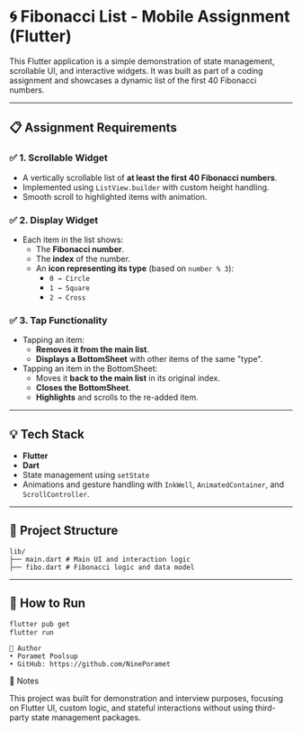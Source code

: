 # 🌀 Fibonacci List - Mobile Assignment (Flutter)

This Flutter application is a simple demonstration of state management, scrollable UI, and interactive widgets. It was built as part of a coding assignment and showcases a dynamic list of the first 40 Fibonacci numbers.

---

## 📋 Assignment Requirements

### ✅ 1. Scrollable Widget

- A vertically scrollable list of **at least the first 40 Fibonacci numbers**.
- Implemented using `ListView.builder` with custom height handling.
- Smooth scroll to highlighted items with animation.

### ✅ 2. Display Widget

- Each item in the list shows:
  - The **Fibonacci number**.
  - The **index** of the number.
  - An **icon representing its type** (based on `number % 3`):
    - `0 → Circle`
    - `1 → Square`
    - `2 → Cross`

### ✅ 3. Tap Functionality

- Tapping an item:
  - **Removes it from the main list**.
  - **Displays a BottomSheet** with other items of the same "type".
- Tapping an item in the BottomSheet:
  - Moves it **back to the main list** in its original index.
  - **Closes the BottomSheet**.
  - **Highlights** and scrolls to the re-added item.

---

## 💡 Tech Stack

- **Flutter**
- **Dart**
- State management using `setState`
- Animations and gesture handling with `InkWell`, `AnimatedContainer`, and `ScrollController`.

---

## 📁 Project Structure

```
lib/
├── main.dart # Main UI and interaction logic
├── fibo.dart # Fibonacci logic and data model
```

---

## 🚀 How to Run

```bash
flutter pub get
flutter run
```

```
👤 Author
• Poramet Poolsup
• GitHub: https://github.com/NinePoramet
```

📌 Notes

This project was built for demonstration and interview purposes, focusing on Flutter UI, custom logic, and stateful interactions without using third-party state management packages.
